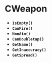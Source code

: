 # CWeapon

* **`IsEmpty()`**
* **`CanFire()`**
* **`NonAim()`**
* **`CanDoubletap()`**
* **`GetName()`**
* **`GetInaccuracy()`**
* **`GetSpread()`**

